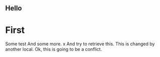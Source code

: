 ## Hello
# First
Some test
And some more.
x
And try to retrieve this.
This is changed by another local.
Ok, this is going to be a conflict.